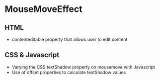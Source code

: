 # MouseMoveEffect

## HTML
* contenteditable property that allows user to edit content

## CSS & Javascript
* Varying the CSS textShadow property on mousemove with Javascript
* Use of offset properties to calculate textShadow values
